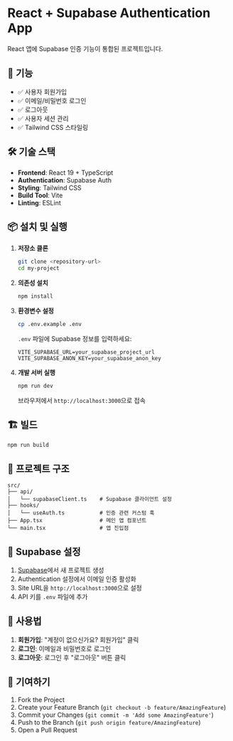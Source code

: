 # React + Supabase Authentication App

React 앱에 Supabase 인증 기능이 통합된 프로젝트입니다.

## 🚀 기능

- ✅ 사용자 회원가입
- ✅ 이메일/비밀번호 로그인
- ✅ 로그아웃
- ✅ 사용자 세션 관리
- ✅ Tailwind CSS 스타일링

## 🛠️ 기술 스택

- **Frontend**: React 19 + TypeScript
- **Authentication**: Supabase Auth
- **Styling**: Tailwind CSS
- **Build Tool**: Vite
- **Linting**: ESLint

## 📦 설치 및 실행

1. **저장소 클론**
   ```bash
   git clone <repository-url>
   cd my-project
   ```

2. **의존성 설치**
   ```bash
   npm install
   ```

3. **환경변수 설정**
   ```bash
   cp .env.example .env
   ```
   
   `.env` 파일에 Supabase 정보를 입력하세요:
   ```
   VITE_SUPABASE_URL=your_supabase_project_url
   VITE_SUPABASE_ANON_KEY=your_supabase_anon_key
   ```

4. **개발 서버 실행**
   ```bash
   npm run dev
   ```
   
   브라우저에서 `http://localhost:3000`으로 접속

## 🏗️ 빌드

```bash
npm run build
```

## 📁 프로젝트 구조

```
src/
├── api/
│   └── supabaseClient.ts    # Supabase 클라이언트 설정
├── hooks/
│   └── useAuth.ts           # 인증 관련 커스텀 훅
├── App.tsx                  # 메인 앱 컴포넌트
└── main.tsx                 # 앱 진입점
```

## 🔧 Supabase 설정

1. [Supabase](https://supabase.com)에서 새 프로젝트 생성
2. Authentication 설정에서 이메일 인증 활성화
3. Site URL을 `http://localhost:3000`으로 설정
4. API 키를 `.env` 파일에 추가

## 📝 사용법

1. **회원가입**: "계정이 없으신가요? 회원가입" 클릭
2. **로그인**: 이메일과 비밀번호로 로그인
3. **로그아웃**: 로그인 후 "로그아웃" 버튼 클릭

## 🤝 기여하기

1. Fork the Project
2. Create your Feature Branch (`git checkout -b feature/AmazingFeature`)
3. Commit your Changes (`git commit -m 'Add some AmazingFeature'`)
4. Push to the Branch (`git push origin feature/AmazingFeature`)
5. Open a Pull Request